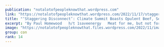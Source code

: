 ```yaml
---
publication: "notalotofpeopleknowthat.wordpress.com"
link: "https://notalotofpeopleknowthat.wordpress.com/2022/11/17/staggering-disconnect-climate-summit-boasts-opulent-beef-seafood-menu-despite-spearheading-anti-meat-initiatives/"
title: "‘Staggering Disconnect’: Climate Summit Boasts Opulent Beef, Seafood Menu Despite Spearheading Anti-Meat Initiatives"
excerpt: "By Paul Homewood   h/t 1saveenergy   Meat for me, but not for thee!         World leaders and officials attending the United Nations COP27 climate conference can spend…"
image: "https://notalotofpeopleknowthat.files.wordpress.com/2022/11/image_thumb-66.png"
group: con
rank: 14
---
```

